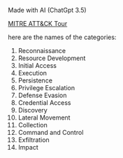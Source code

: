 Made with AI (ChatGpt 3.5)

[MITRE ATT&CK Tour](https://attack.mitre.org)

here are the names of the categories:
1. Reconnaissance
2. Resource Development
3. Initial Access
4. Execution
5. Persistence
6. Privilege Escalation
7. Defense Evasion
8. Credential Access
9. Discovery
10. Lateral Movement
11. Collection
12. Command and Control
13. Exfiltration
14. Impact


